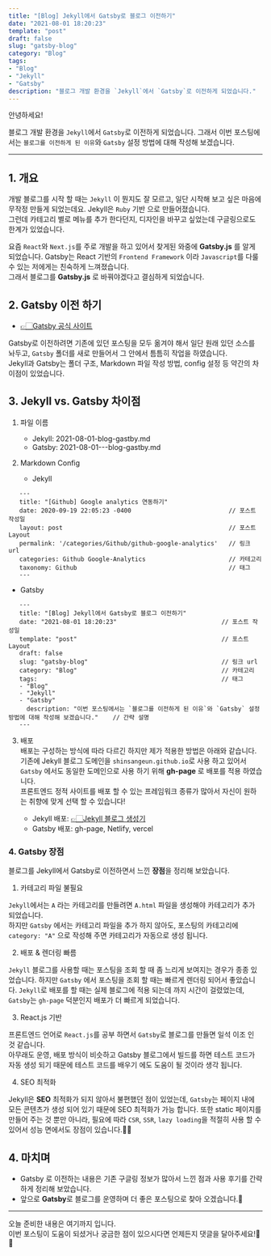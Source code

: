 ```yaml
---
title: "[Blog] Jekyll에서 Gatsby로 블로그 이전하기"
date: "2021-08-01 18:20:23"
template: "post"
draft: false
slug: "gatsby-blog"
category: "Blog"
tags:
- "Blog"
- "Jekyll"
- "Gatsby"
description: "블로그 개발 환경을 `Jekyll`에서 `Gatsby`로 이전하게 되었습니다."
---
```


안녕하세요!

블로그 개발 환경을 `Jekyll`에서 `Gatsby`로 이전하게 되었습니다.
그래서 이번 포스팅에서는 `블로그를 이전하게 된 이유`와 `Gatsby` 설정 방법에 대해 작성해 보겠습니다.

-----
## 1. 개요
개발 블로그를 시작 할 때는 `Jekyll` 이 뭔지도 잘 모르고, 일단 시작해 보고 싶은 마음에 무작정 만들게 되었는데요. Jekyll은 `Ruby` 기반 으로 만들어졌습니다.  
그런데 카테고리 별로 메뉴를 추가 한다던지, 디자인을 바꾸고 싶었는데 구글링으로도 한계가 있었습니다. 

요즘 `React`와 `Next.js`를 주로 개발을 하고 있어서 찾게된 와중에 **Gatsby.js** 를 알게 되었습니다. Gatsby는 React 기반의 `Frontend Framework` 이라 `Javascript`를 다룰 수 있는 저에게는 친숙하게 느껴졌습니다.  
그래서 블로그를 **Gatsby.js** 로 바꿔야겠다고 결심하게 되었습니다.


## 2. Gatsby 이전 하기
- [👉🏻Gatsby 공식 사이트](https://www.gatsbyjs.com/)

Gatsby로 이전하려면 기존에 있던 포스팅을 모두 옮겨야 해서 일단 원래 있던 소스를 놔두고, `Gatsby` 폴더를 새로 만들어서 그 안에서 틈틈히 작업을 하였습니다.  
Jekyll과 Gatsby는 폴더 구조, Markdown 파일 작성 방법, config 설정 등 약간의 차이점이 있었습니다.


## 3. Jekyll vs. Gatsby 차이점
1. 파일 이름
    - Jekyll: 2021-08-01-blog-gastby.md
    - Gatsby: 2021-08-01---blog-gastby.md

2. Markdown Config
    - Jekyll

```
   ---
   title: "[Github] Google analytics 연동하기"
   date: 2020-09-19 22:05:23 -0400                           // 포스트 작성일
   layout: post                                              // 포스트 Layout
   permalink: '/categories/Github/github-google-analytics'   // 링크 url
   categories: Github Google-Analytics                       // 카테고리
   taxonomy: Github                                          // 태그
   ---
```

- Gatsby

```
   ---
   title: "[Blog] Jekyll에서 Gatsby로 블로그 이전하기"
   date: "2021-08-01 18:20:23"                             // 포스트 작성일
   template: "post"                                        // 포스트 Layout
   draft: false            
   slug: "gatsby-blog"                                     // 링크 url
   category: "Blog"                                        // 카테고리
   tags:                                                   // 태그
   - "Blog"
   - "Jekyll"
   - "Gatsby"
     description: "이번 포스팅에서는 `블로그를 이전하게 된 이유`와 `Gatsby` 설정 방법에 대해 작성해 보겠습니다."    // 간략 설명
   ---
```

3. 배포  
배포는 구성하는 방식에 따라 다르긴 하지만 제가 적용한 방법은 아래와 같습니다.  
기존에 Jekyll 블로그 도메인을 `shinsangeun.github.io`로 사용 하고 있어서 `Gatsby` 에서도 동일한 도메인으로 사용 하기 위해 **gh-page** 로 배포를 적용 하였습니다.  
프론트엔드 정적 사이트를 배포 할 수 있는 프레임워크 종류가 많아서 자신이 원하는 취향에 맞게 선택 할 수 있습니다!
   
   - Jekyll 배포: [👉🏻Jekyll 블로그 생성기](https://shinsangeun.github.io//posts/blog/jekyll-1)
   - Gatsby 배포: gh-page, Netlify, vercel 


### 4. Gatsby 장점

블로그를 Jekyll에서 Gatsby로 이전하면서 느낀 **장점**을 정리해 보았습니다. 


1. 카테고리 파일 불필요

`Jekyll`에서는 `A` 라는 카테고리를 만들려면 `A.html` 파일을 생성해야 카테고리가 추가 되었습니다.  
하지만 `Gatsby` 에서는 카테고리 파일을 추가 하지 않아도, 포스팅의 카테고리에 `category: "A"` 으로 작성해 주면 카테고리가 자동으로 생성 됩니다.
   

2. 배포 & 렌더링 빠름  

`Jekyll` 블로그를 사용할 때는 포스팅을 조회 할 때 좀 느리게 보여지는 경우가 종종 있었습니다. 하지만 `Gatsby` 에서 포스팅을 조회 할 때는 빠르게 렌더링 되어서 좋았습니다.
`Jekyll`로 배포를 할 때는 실제 블로그에 적용 되는데 까지 시간이 걸렸었는데, `Gatsby`는 `gh-page` 덕분인지 배포가 더 빠르게 되었습니다.


3. React.js 기반  

프론트엔드 언어로 `React.js`를 공부 하면서 `Gatsby`로 블로그를 만들면 일석 이조 인 것 같습니다.   
아무래도 운영, 배포 방식이 비슷하고 Gatsby 블로그에서 빌드를 하면 테스트 코드가 자동 생성 되기 때문에 테스트 코드를 배우기 에도 도움이 될 것이라 생각 됩니다. 
   

4. SEO 최적화  

Jekyll은 **SEO** 최적화가 되지 않아서 불편했던 점이 있었는데, `Gatsby`는 페이지 내에 모든 콘텐츠가 생성 되어 있기 때문에 SEO 최적화가 가능 합니다.
또한 static 페이지를 만들어 주는 것 뿐만 아니라, 필요에 따라 `CSR`, `SSR`, `lazy loading`을 적절히 사용 할 수 있어서 성능 면에서도 장점이 있습니다.👍🏻


## 4. 마치며
- Gatsby 로 이전하는 내용은 기존 구글링 정보가 많아서 느낀 점과 사용 후기를 간략하게 정리해 보았습니다.
- 앞으로 **Gatsby**로 블로그를 운영하며 더 좋은 포스팅으로 찾아 오겠습니다.🎈

-----

오늘 준비한 내용은 여기까지 입니다.  
이번 포스팅이 도움이 되셨거나 궁금한 점이 있으시다면 언제든지 댓글을 달아주세요!🤖✨